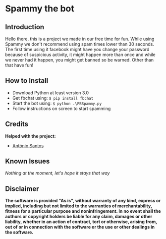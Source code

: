 # Spammy the bot

## Introduction
Hello there, this is a project we made in our free time for fun. While using Spammy we don't recommend using spam times lower than 30 seconds. The first time using it facebook might have you change your password because of suspicious activity, it might happen more than once and while we never had it happen, you might get banned so be warned.
Other than that have fun!

## How to Install

- Download Python at least version 3.0
- Get fbchat using: ```$ pip install fbchat ```
- Start the bot using: ```$ python .\FBSpammy.py```
- Follow instructions on screen to start spamming

## Credits
**Helped with the project:**

- [António Santos](https://github.com/antoniomsantos99)

## Known Issues

*Nothing at the moment, let's hope it stays that way*

## Disclaimer
**The software is provided "As is", without warranty of any kind, express or implied, including but not limited to the warranties of merchantability, fitness for a particular purpose and noninfringement. In no event shall the authors or copyright holders be liable for any claim, damages or other liability, whether in an action of contract, tort or otherwise, arising from, out of or in connection with the software or the use or other dealings in the software.**
